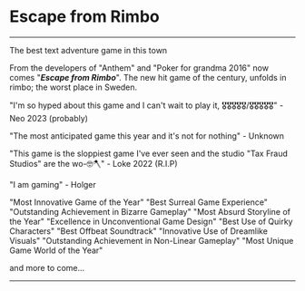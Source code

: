# Escape from Rimbo

---

The best text adventure game in this town


From the developers of "Anthem" and "Poker for grandma 2016" now comes "***Escape from Rimbo***". The new hit game of the century, unfolds in rimbo; the worst place in Sweden.

"I'm so hyped about this game and I can't wait to play it, 🎖️🎖️🎖️🎖️🎖️/🎖️🎖️🎖️🎖️🎖️" - Neo 2023 (probably)

"The most anticipated game this year and it's not for nothing" - Unknown

"This game is the sloppiest game I've ever seen and the studio "Tax Fraud Studios" are the wo-🤓🪓" - Loke 2022 (R.I.P)

"I am gaming" - Holger

"Most Innovative Game of the Year"
"Best Surreal Game Experience"
"Outstanding Achievement in Bizarre Gameplay"
"Most Absurd Storyline of the Year"
"Excellence in Unconventional Game Design"
"Best Use of Quirky Characters"
"Best Offbeat Soundtrack"
"Innovative Use of Dreamlike Visuals"
"Outstanding Achievement in Non-Linear Gameplay"
"Most Unique Game World of the Year"

and more to come...

---